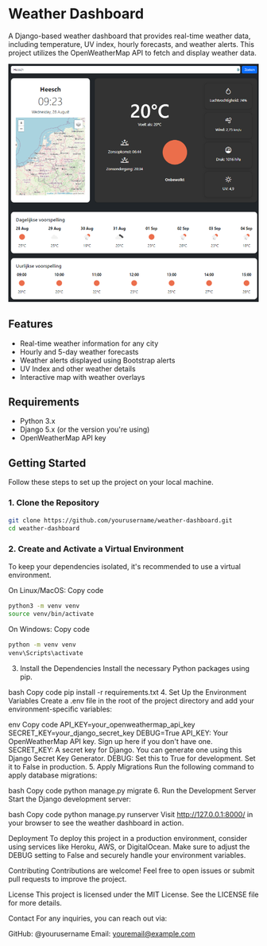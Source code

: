# Weather Dashboard

A Django-based weather dashboard that provides real-time weather data, including temperature, UV index, hourly forecasts, and weather alerts. This project utilizes the OpenWeatherMap API to fetch and display weather data.

![Weather Dashboard Screenshot](./weather_app_img.png) <!-- You can include a screenshot here if you like -->

## Features

- Real-time weather information for any city
- Hourly and 5-day weather forecasts
- Weather alerts displayed using Bootstrap alerts
- UV Index and other weather details
- Interactive map with weather overlays

## Requirements

- Python 3.x
- Django 5.x (or the version you're using)
- OpenWeatherMap API key

## Getting Started

Follow these steps to set up the project on your local machine.

### 1. Clone the Repository

```bash
git clone https://github.com/yourusername/weather-dashboard.git
cd weather-dashboard
```
### 2. Create and Activate a Virtual Environment

To keep your dependencies isolated, it's recommended to use a virtual environment.

On Linux/MacOS:
Copy code
```bash
python3 -m venv venv
source venv/bin/activate
```
On Windows:
Copy code
```bash
python -m venv venv
venv\Scripts\activate
```
3. Install the Dependencies
Install the necessary Python packages using pip.

bash
Copy code
pip install -r requirements.txt
4. Set Up the Environment Variables
Create a .env file in the root of the project directory and add your environment-specific variables:

env
Copy code
API_KEY=your_openweathermap_api_key
SECRET_KEY=your_django_secret_key
DEBUG=True
API_KEY: Your OpenWeatherMap API key. Sign up here if you don't have one.
SECRET_KEY: A secret key for Django. You can generate one using this Django Secret Key Generator.
DEBUG: Set this to True for development. Set it to False in production.
5. Apply Migrations
Run the following command to apply database migrations:

bash
Copy code
python manage.py migrate
6. Run the Development Server
Start the Django development server:

bash
Copy code
python manage.py runserver
Visit http://127.0.0.1:8000/ in your browser to see the weather dashboard in action.

Deployment
To deploy this project in a production environment, consider using services like Heroku, AWS, or DigitalOcean. Make sure to adjust the DEBUG setting to False and securely handle your environment variables.

Contributing
Contributions are welcome! Feel free to open issues or submit pull requests to improve the project.

License
This project is licensed under the MIT License. See the LICENSE file for more details.

Contact
For any inquiries, you can reach out via:

GitHub: @yourusername
Email: youremail@example.com
